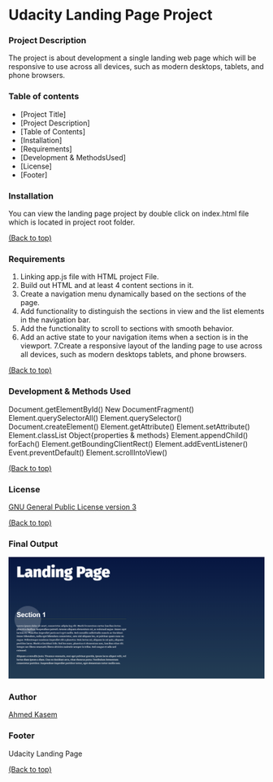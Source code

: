 # Udacity Landing Page Project

### Project Description

The project is about development a single landing web page which will be responsive to use across all devices, such as modern desktops, tablets, and phone browsers.

### Table of contents

- [Project Title]
- [Project Description]
- [Table of Contents]
- [Installation]
- [Requirements]
- [Development & MethodsUsed]
- [License]
- [Footer]

### Installation

You can view the landing page project by double click on index.html file which is located in project root folder.

[(Back to top)](#table-of-contents)

### Requirements

1. Linking app.js file with HTML project File.
2. Build out HTML and at least 4 content sections in it.
3. Create a navigation menu dynamically based on the sections of the page.
4. Add functionality to distinguish the sections in view and the list elements in the navigation bar.
5. Add the functionality to scroll to sections with smooth behavior.
6. Add an active state to your navigation items when a section is in the viewport.
   7.Create a responsive layout of the landing page to use across all devices, such as modern desktops tablets, and phone browsers.

[(Back to top)](#table-of-contents)

### Development & Methods Used

Document.getElementById()
New DocumentFragment()
Element.querySelectorAll()
Element.querySelector()
Document.createElement()
Element.getAttribute()
Element.setAttribute()
Element.classList Object{properties & methods}
Element.appendChild()
forEach()
Element.getBoundingClientRect()
Element.addEventListener()
Event.preventDefault()
Element.scrollIntoView()

[(Back to top)](#table-of-contents)

### License

[GNU General Public License version 3](https://opensource.org/licenses/GPL-3.0)

[(Back to top)](#table-of-contents)

### Final Output

![Output](https://github.com/limillions/UdacityFEND-Landing-Page-Project/blob/master/ProjectSS.png)

### Author

[Ahmed Kasem](https://github.com/limillions)

### Footer

Udacity Landing Page

[(Back to top)](#table-of-contents)
